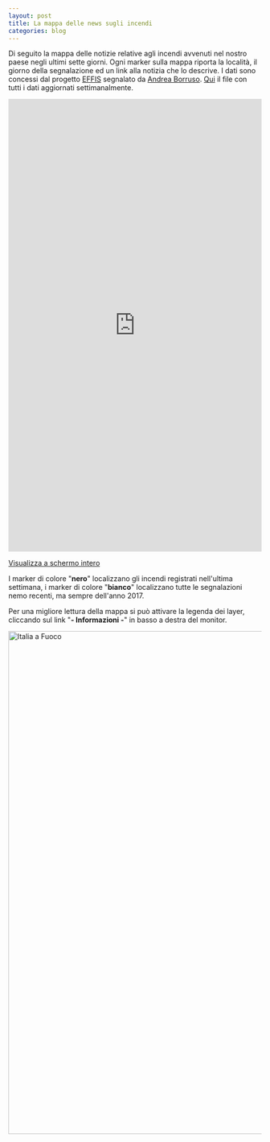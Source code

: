```yaml
---
layout: post
title: La mappa delle news sugli incendi
categories: blog
---
```


Di seguito la mappa delle notizie relative agli incendi avvenuti nel nostro paese negli ultimi sette giorni. Ogni marker sulla mappa riporta la località, il giorno della segnalazione ed un link alla notizia che lo descrive. I dati sono concessi dal progetto [EFFIS](http://effis.jrc.ec.europa.eu/applications/fire-news/) segnalato da [Andrea Borruso](https://twitter.com/aborruso).
[Qui](http://effis.jrc.ec.europa.eu/applications/fire-news/kml/?&country__id__exact=219) il file con tutti i dati aggiornati settimanalmente.

<iframe width="100%" height="900px" frameBorder="0" src="http://umap.openstreetmap.fr/it/map/mappa-delle-news-sugli-incendi_158685?scaleControl=false&miniMap=false&scrollWheelZoom=true&zoomControl=true&allowEdit=false&moreControl=true&searchControl=null&tilelayersControl=null&embedControl=null&datalayersControl=true&onLoadPanel=caption&captionBar=true"></iframe><p><a href="http://umap.openstreetmap.fr/it/map/mappa-delle-news-sugli-incendi_158685">Visualizza a schermo intero</a></p>

I marker di colore "**nero**" localizzano gli incendi registrati nell'ultima settimana, i marker di colore "**bianco**" localizzano tutte le segnalazioni nemo recenti, ma sempre dell'anno 2017.

Per una migliore lettura della mappa si può attivare la legenda dei layer, cliccando sul link "**- Informazioni -**" in basso a destra del monitor.

<img width="1000" src="http://github.gbvitrano.it/clip/legenda.jpg" Title="attiva legenda layer" alt="
Italia a Fuoco" /></a>
